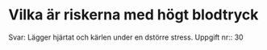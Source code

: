 # Vilka är riskerna med högt blodtryck

Svar: Lägger hjärtat och kärlen under en dstörre stress.
Uppgift nr:: 30